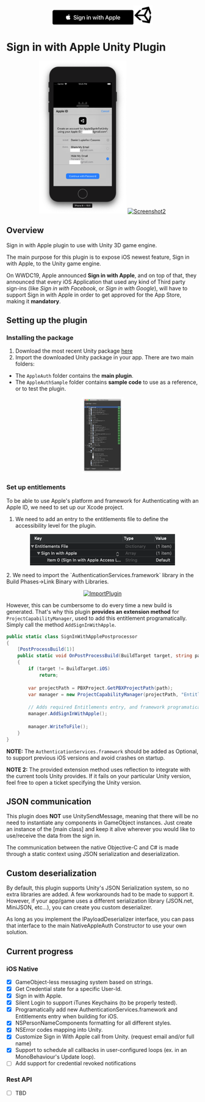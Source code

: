 <p align="center">
  <img src="https://raw.githubusercontent.com/lupidan/apple-signin-unity/master/Img/SignInWithApple.png" alt="Sign in With Apple"/><img src="https://raw.githubusercontent.com/lupidan/apple-signin-unity/master/Img/UnityIcon.png" alt="Unity 3D"/>
</p>

# Sign in with Apple Unity Plugin
<p align="center">
    <a href="https://raw.githubusercontent.com/lupidan/apple-signin-unity/master/Img/SCRN02.png"><img src="https://raw.githubusercontent.com/lupidan/apple-signin-unity/master/Img/SCRN02.png" alt="Screenshot1" height="400"/></a>
    <a href="https://raw.githubusercontent.com/lupidan/apple-signin-unity/master/Img/SCRN04.png"><img src="https://raw.githubusercontent.com/lupidan/apple-signin-unity/master/Img/SCRN04.png" alt="Screenshot2" height="400"/></a>
</p>

## Overview
Sign in with Apple plugin to use with Unity 3D game engine.

The main purpose for this plugin is to expose iOS newest feature, Sign in with Apple, to the Unity game engine.

On WWDC19, Apple announced **Sign in with Apple**, and on top of that, they announced that every iOS Application
that used any kind of Third party sign-ins (like *Sign in with Facebook*, or *Sign in with Google*), will have to support
Sign in with Apple in order to get approved for the App Store, making it **mandatory**.

## Setting up the plugin
### Installing the package
1. Download the most recent Unity package <a href="https://github.com/lupidan/apple-signin-unity/releases">here</a>
2. Import the downloaded Unity package in your app. There are two main folders:
* The `AppleAuth` folder contains the **main plugin**.
* The `AppleAuthSample` folder contains **sample code** to use as a reference, or to test the plugin.

<p align="center">
    <a href="https://raw.githubusercontent.com/lupidan/apple-signin-unity/master/Img/ImportPlugin.png"><img src="https://raw.githubusercontent.com/lupidan/apple-signin-unity/master/Img/ImportPlugin.png" alt="ImportPlugin" height=200/></a>
</p>

### Set up entitlements
To be able to use Apple's platform and framework for Authenticating with an Apple ID, we need to set up our Xcode project.
1. We need to add an entry to the entitlements file to define the accessibility level for the plugin.
<p align="center">
    <a href="https://raw.githubusercontent.com/lupidan/apple-signin-unity/master/Img/EntitlementsDetail.png"><img src="https://raw.githubusercontent.com/lupidan/apple-signin-unity/master/Img/EntitlementsDetail.png" alt="ImportPlugin"/></a>
</p>
2. We need to import the `AuthenticationServices.framework` library in the Build Phases->Link Binary with Libraries.
<p align="center">
    <a href="https://raw.githubusercontent.com/lupidan/apple-signin-unity/master/Img/FrameworksDetail.png"><img src="https://raw.githubusercontent.com/lupidan/apple-signin-unity/master/Img/FrameworksDetail.png" alt="ImportPlugin" height=100/></a>
</p>

However, this can be cumbersome to do every time a new build is generated. That's why this plugin **provides an extension method** for 
`ProjectCapabilityManager`, used to add this entitlement programatically. Simply call the method `AddSignInWithApple`.

```csharp
public static class SignInWithApplePostprocessor
{
    [PostProcessBuild(1)]
    public static void OnPostProcessBuild(BuildTarget target, string path)
    {
        if (target != BuildTarget.iOS)
            return;

        var projectPath = PBXProject.GetPBXProjectPath(path);
        var manager = new ProjectCapabilityManager(projectPath, "Entitlements.entitlements", PBXProject.GetUnityTargetName());
        
        // Adds required Entitlements entry, and framework programatically
        manager.AddSignInWithApple();
        
        manager.WriteToFile();
    }
}
```

**NOTE:** The `AuthenticationServices.framework` should be added as Optional, to support previous iOS versions and avoid crashes on startup.

**NOTE 2:** The provided extension method uses reflection to integrate with the current tools Unity provides. If it fails on your particular Unity version, feel free to open a ticket specifying the Unity version.

## JSON communication
This plugin does **NOT** use UnitySendMessage, meaning that there will be no need to instantiate any components in
GameObject instances. Just create an instance of the [main class] and keep it alive wherever you would like to use/receive
the data from the sign in.

The communication between the native Objective-C and C# is made through a static context using JSON serialization and deserialization.

## Custom deserialization
By default, this plugin supports Unity's JSON Serialization system, so no extra libraries are added. A few workarounds had to be made to support it.
However, if your app/game uses a different serialization library (JSON.net, MiniJSON, etc...), you can create you custom deserializer.

As long as you implement the IPayloadDeserializer interface, you can pass that interface to the main NativeAppleAuth Constructor to use your own solution.

## Current progress

### iOS Native 
- ☒ GameObject-less messaging system based on strings.
- ☒ Get Credential state for a specific User-Id.
- ☒ Sign in with Apple.
- ☒ Silent Login to support iTunes Keychains (to be properly tested).
- ☒ Programatically add new AuthenticationServices.framework and Entitlements entry when building for iOS.
- ☒ NSPersonNameComponents formatting for all different styles.
- ☒ NSError codes mapping into Unity.
- ☒ Customize Sign in With Apple call from Unity. (request email and/or full name)
- ☒ Support to schedule all callbacks in user-configured loops (ex. in an MonoBehaviour's Update loop).
- ☐ Add support for credential revoked notifications

### Rest API
- ☐ TBD
